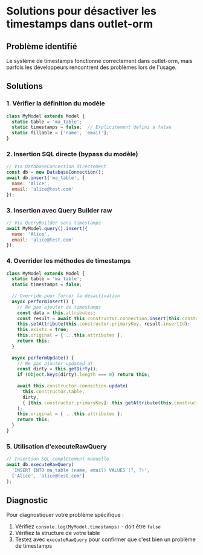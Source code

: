 # Solutions pour désactiver les timestamps dans outlet-orm

## Problème identifié

Le système de timestamps fonctionne correctement dans outlet-orm, mais parfois les développeurs rencontrent des problèmes lors de l'usage.

## Solutions

### 1. Vérifier la définition du modèle

```javascript
class MyModel extends Model {
  static table = 'ma_table';
  static timestamps = false;  // Explicitement défini à false
  static fillable = ['name', 'email'];
}
```

### 2. Insertion SQL directe (bypass du modèle)

```javascript
// Via DatabaseConnection directement
const db = new DatabaseConnection();
await db.insert('ma_table', { 
  name: 'Alice', 
  email: 'alice@test.com' 
});
```

### 3. Insertion avec Query Builder raw

```javascript
// Via QueryBuilder sans timestamps
await MyModel.query().insert({ 
  name: 'Alice', 
  email: 'alice@test.com' 
});
```

### 4. Overrider les méthodes de timestamps

```javascript
class MyModel extends Model {
  static table = 'ma_table';
  static timestamps = false;
  
  // Override pour forcer la désactivation
  async performInsert() {
    // Ne pas ajouter de timestamps
    const data = this.attributes;
    const result = await this.constructor.connection.insert(this.constructor.table, data);
    this.setAttribute(this.constructor.primaryKey, result.insertId);
    this.exists = true;
    this.original = { ...this.attributes };
    return this;
  }
  
  async performUpdate() {
    // Ne pas ajouter updated_at
    const dirty = this.getDirty();
    if (Object.keys(dirty).length === 0) return this;
    
    await this.constructor.connection.update(
      this.constructor.table,
      dirty,
      { [this.constructor.primaryKey]: this.getAttribute(this.constructor.primaryKey) }
    );
    this.original = { ...this.attributes };
    return this;
  }
}
```

### 5. Utilisation d'executeRawQuery

```javascript
// Insertion SQL complètement manuelle
await db.executeRawQuery(
  'INSERT INTO ma_table (name, email) VALUES (?, ?)',
  ['Alice', 'alice@test.com']
);
```

## Diagnostic

Pour diagnostiquer votre problème spécifique :

1. Vérifiez `console.log(MyModel.timestamps)` - doit être `false`
2. Vérifiez la structure de votre table
3. Testez avec `executeRawQuery` pour confirmer que c'est bien un problème de timestamps
